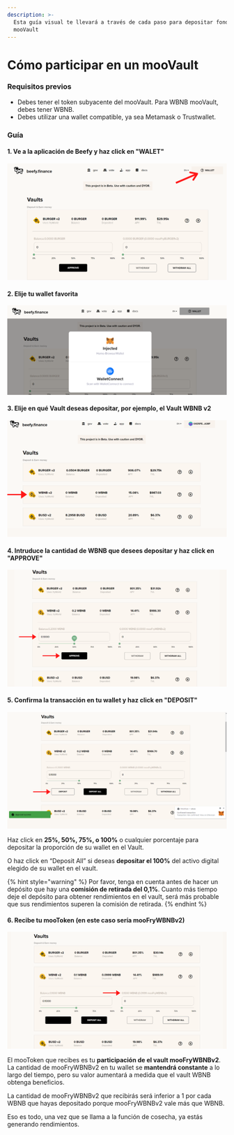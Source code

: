 ```yaml
---
description: >-
  Esta guía visual te llevará a través de cada paso para depositar fondos en un
  mooVault
---
```


# Cómo participar en un mooVault

### Requisitos previos

* Debes tener el token subyacente del mooVault. Para WBNB mooVault, debes tener WBNB.
* Debes utilizar una wallet compatible, ya sea Metamask o Trustwallet.

### Guía

#### 1. Ve a la aplicación de Beefy y haz click en "WALET"

![](../../.gitbook/assets/wallet.png)

#### 2. Elije tu wallet favorita

![](../../.gitbook/assets/wallet-opt.png)

#### 3. Elije en qué Vault deseas depositar, por ejemplo, el Vault WBNB v2

![](../../.gitbook/assets/wallet-1-.png)

#### 4. Intruduce la cantidad de WBNB que desees depositar y haz click en "APPROVE"

![](../../.gitbook/assets/wallet-2-.png)

#### 5. Confirma la transacción en tu wallet y haz click en "DEPOSIT"

![](../../.gitbook/assets/wallet-3-.png)

Haz click en **25%, 50%, 75%, o 100%** o cualquier porcentaje para depositar la proporción de su wallet en el Vault.

O haz click en “Deposit All” si deseas **depositar el 100%** del activo digital elegido de su wallet en el vault.

{% hint style="warning" %}
Por favor, tenga en cuenta antes de hacer un depósito que hay una **comisión de retirada del 0,1%**. Cuanto más tiempo deje el depósito para obtener rendimientos en el vault, será más probable que sus rendimientos superen la comisión de retirada.
{% endhint %}



#### 6. Recibe tu mooToken (en este caso sería mooFryWBNBv2)

![](../../.gitbook/assets/wallet-4-.png)

El mooToken que recibes es tu **participación de el vault mooFryWBNBv2**. La cantidad de mooFryWBNBv2 en tu wallet se **mantendrá constante** a lo largo del tiempo, pero su valor aumentará a medida que el vault WBNB obtenga beneficios.

La cantidad de mooFryWBNBv2 que recibirás será inferior a 1 por cada WBNB que hayas depositado porque mooFryWBNBv2 vale más que WBNB.

Eso es todo, una vez que se llama a la función de cosecha, ya estás generando rendimientos.
